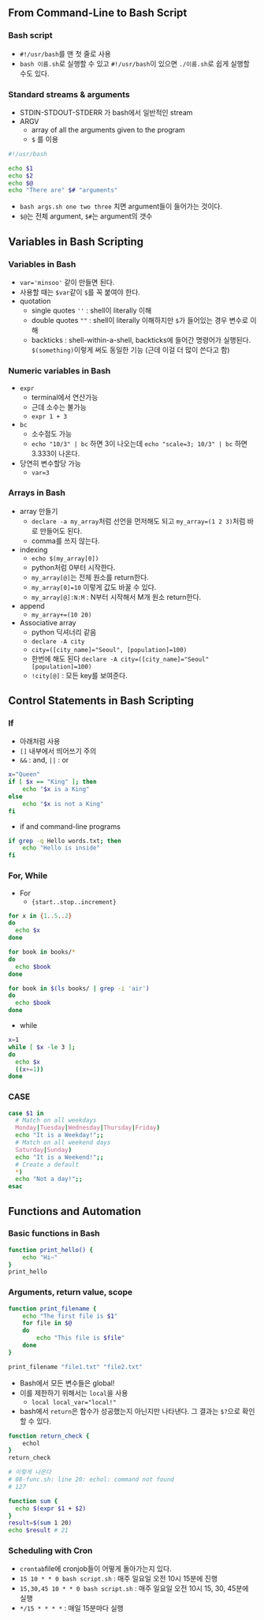 ## From Command-Line to Bash Script
### Bash script
- `#!/usr/bash`를 맨 첫 줄로 사용
- `bash 이름.sh`로 실행할 수 있고 `#!/usr/bash`이 있으면 `./이름.sh`로 쉽게 실행할 수도 있다.

### Standard streams & arguments
- STDIN-STDOUT-STDERR 가 bash에서 일반적인 stream
- ARGV
  - array of all the arguments given to the program
  - `$` 를 이용

```sh
#!/usr/bash

echo $1
echo $2
echo $@
echo "There are" $# "arguments"
```
- `bash args.sh one two three` 치면 argument들이 들어가는 것이다.
- `$@`는 전체 argument, `$#`는 argument의 갯수

## Variables in Bash Scripting
### Variables in Bash
- `var='minsoo'` 같이 만들면 된다.
- 사용할 때는 `$var`같이 `$`를 꼭 붙여야 한다.
- quotation
  - single quotes `''` : shell이 literally 이해
  - double quotes `""` : shell이 literally 이해하지만 `$`가 들어있는 경우 변수로 이해
  - backticks : shell-within-a-shell, backticks에 들어간 명령어가 실행된다. `$(something)`이렇게 써도 동일한 기능 (근데 이걸 더 많이 쓴다고 함)

### Numeric variables in Bash
- `expr`
  - terminal에서 연산가능
  - 근데 소수는 불가능
  - `expr 1 + 3`
- `bc`
  - 소수점도 가능
  - `echo "10/3" | bc` 하면 3이 나오는데 `echo "scale=3; 10/3" | bc` 하면 3.333이 나온다.
- 당연히 변수할당 가능
  - `var=3`

### Arrays in Bash
- array 만들기
  - `declare -a my_array`처럼 선언을 먼저해도 되고 `my_array=(1 2 3)`처럼 바로 만들어도 된다.
  - comma를 쓰지 않는다.
- indexing
  - `echo $(my_array[0])`
  - python처럼 0부터 시작한다.
  - `my_array[@]`는 전체 원소를 return한다.
  - `my_array[0]=10` 이렇게 값도 바꿀 수 있다.
  - `my_array[@]:N:M` : N부터 시작해서 M개 원소 return한다.
- append
  - `my_array+=(10 20)`
- Associative array
  - python 딕셔너리 같음
  - `declare -A city`
  - `city=([city_name]="Seoul", [population]=100)`
  - 한번에 해도 된다 `declare -A city=([city_name]="Seoul" [population]=100)`
  - `!city[@]` : 모든 key를 보여준다.

## Control Statements in Bash Scripting
### If
- 아래처럼 사용
- `[]` 내부에서 띄어쓰기 주의
- `&&` : and, `||` : or
```sh
x="Queen"
if [ $x == "King" ]; then
    echo "$x is a King"
else
    echo "$x is not a King"
fi
```
- if and command-line programs
```sh
if grep -q Hello words.txt; then
    echo "Hello is inside"
fi
```

### For, While
- For
  - `{start..stop..increment}`

```sh
for x in {1..5..2}
do
  echo $x
done

for book in books/*
do
  echo $book
done

for book in $(ls books/ | grep -i 'air')
do
  echo $book
done
```

- while

```sh
x=1
while [ $x -le 3 ];
do
  echo $x
  ((x+=1))
done
```
### CASE
```sh
case $1 in
  # Match on all weekdays
  Monday|Tuesday|Wednesday|Thursday|Friday)
  echo "It is a Weekday!";;
  # Match on all weekend days
  Saturday|Sunday)
  echo "It is a Weekend!";;
  # Create a default
  *) 
  echo "Not a day!";;
esac
```

## Functions and Automation
### Basic functions in Bash
```sh
function print_hello() {
    echo "Hi~"
}
print_hello
```
### Arguments, return value, scope
```sh
function print_filename {
    echo "The first file is $1"
    for file in $@
    do
        echo "This file is $file"
    done
}

print_filename "file1.txt" "file2.txt"
```
- Bash에서 모든 변수들은 global!
- 이를 제한하기 위해서는 `local`을 사용
  - `local local_var="local!"`
- bash에서 `return`은 함수가 성공했는지 아닌지만 나타낸다. 그 결과는 `$?`으로 확인할 수 있다.

```sh
function return_check {
    echol
}
return_check

# 이렇게 나온다
# 08-func.sh: line 20: echol: command not found
# 127

function sum {
  echo $(expr $1 + $2)
}
result=$(sum 1 20)
echo $result # 21
```

### Scheduling with Cron
- `crontab`file에 cronjob들이 어떻게 돌아가는지 있다.
- `15 10 * * 0 bash script.sh` : 매주 일요일 오전 10시 15분에 진행
- `15,30,45 10 * * 0 bash script.sh` : 매주 일요일 오전 10시 15, 30, 45분에 실행
- `*/15 * * * *` : 매일 15분마다 실행